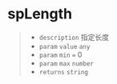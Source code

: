 # spLength

> - `description` 指定长度
> - `param` `value` `any`
> - `param` `min` `=` 0
> - `param` `max` `number`
> - `returns` `string`
